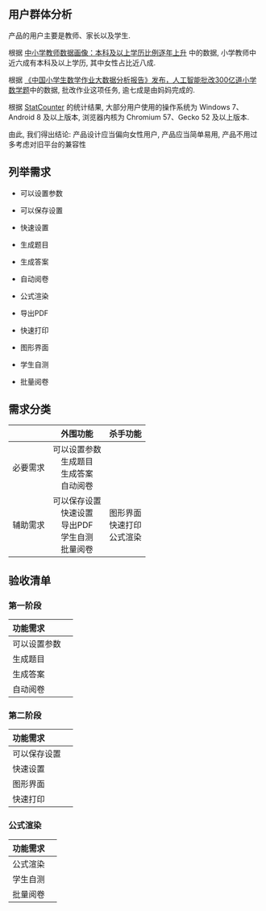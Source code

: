##  用户群体分析

产品的用户主要是教师、家长以及学生. 

根据 <a href="http://edu.people.com.cn/n1/2019/0910/c1053-31345763.html">中小学教师数据画像：本科及以上学历比例逐年上升</a> 中的数据, 小学教师中近六成有本科及以上学历, 其中女性占比近八成.

根据 <a href="https://cloud.tencent.com/developer/news/439721">《中国小学生数学作业大数据分析报告》发布，人工智能批改300亿道小学数学题</a>中的数据, 批改作业这项任务, 逾七成是由妈妈完成的.

根据 <a href="http://gsa.statcounter.com/">StatCounter</a> 的统计结果, 大部分用户使用的操作系统为 Windows 7、Android 8 及以上版本, 浏览器内核为 Chromium 57、Gecko 52 及以上版本.

由此, 我们得出结论: 产品设计应当偏向女性用户, 产品应当简单易用, 产品不用过多考虑对旧平台的兼容性

## 列举需求

+ 可以设置参数

+ 可以保存设置

+ 快速设置

+ 生成题目

+ 生成答案

+ 自动阅卷

+ 公式渲染

+ 导出PDF

+ 快速打印

+ 图形界面

+ 学生自测

+ 批量阅卷

## 需求分类

| | 外围功能 | 杀手功能 |
| :-- | :--: | :--: |
| 必要需求 | 可以设置参数<br />生成题目<br />生成答案<br />自动阅卷<br /> | |
| 辅助需求 | 可以保存设置<br />快速设置<br />导出PDF<br />学生自测<br />批量阅卷<br /> | 图形界面<br />快速打印<br />公式渲染 |

## 验收清单

### 第一阶段

| 功能需求 | |
| :-- | :-- |
| 可以设置参数 |  |
| 生成题目 | |
| 生成答案 | |
| 自动阅卷 | |

### 第二阶段

| 功能需求 | |
| :-- | :-- |
| 可以保存设置 | |
| 快速设置 | |
| 图形界面 | |
| 快速打印 | |

### 公式渲染

| 功能需求 | |
| :-- | :-- |
| 公式渲染 | |
| 学生自测 | |
| 批量阅卷 | |
